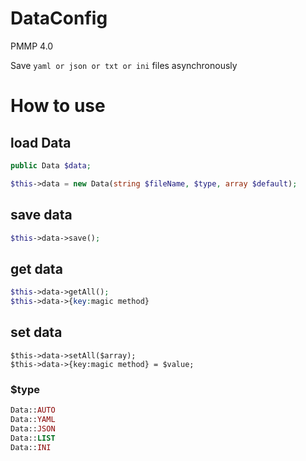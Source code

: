 # DataConfig
PMMP 4.0

Save `yaml or json or txt or ini` files asynchronously

# How to use

## load Data
```php
public Data $data;

$this->data = new Data(string $fileName, $type, array $default);
```

## save data
```php
$this->data->save();
```

## get data
```php
$this->data->getAll();
$this->data->{key:magic method}
```

## set data
```
$this->data->setAll($array);
$this->data->{key:magic method} = $value;
```

### $type
```php
Data::AUTO
Data::YAML
Data::JSON
Data::LIST
Data::INI
```
